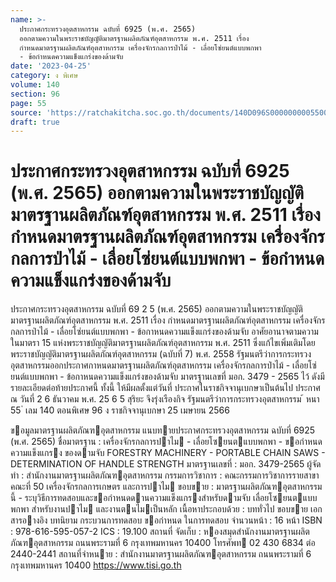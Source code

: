 ```yaml
---
name: >-
  ประกาศกระทรวงอุตสาหกรรม ฉบับที่ 6925 (พ.ศ. 2565)
  ออกตามความในพระราชบัญญัติมาตรฐานผลิตภัณฑ์อุตสาหกรรม พ.ศ. 2511 เรื่อง
  กำหนดมาตรฐานผลิตภัณฑ์อุตสาหกรรม เครื่องจักรกลการป่าไม้ - เลื่อยโซ่ยนต์แบบพกพา
  - ข้อกำหนดความแข็งแกร่งของด้ามจับ
date: '2023-04-25'
category: ง พิเศษ
volume: 140
section: 96
page: 55
source: 'https://ratchakitcha.soc.go.th/documents/140D096S0000000005500.pdf'
draft: true
---
```


# ประกาศกระทรวงอุตสาหกรรม ฉบับที่ 6925 (พ.ศ. 2565) ออกตามความในพระราชบัญญัติมาตรฐานผลิตภัณฑ์อุตสาหกรรม พ.ศ. 2511 เรื่อง กำหนดมาตรฐานผลิตภัณฑ์อุตสาหกรรม เครื่องจักรกลการป่าไม้ - เลื่อยโซ่ยนต์แบบพกพา - ข้อกำหนดความแข็งแกร่งของด้ามจับ

ประกาศกระทรวงอุตสาหกรรม ฉบับที่ 69 2 5 (พ.ศ. 2565) ออกตามความในพระราชบัญญัติมาตรฐานผลิตภัณฑ์อุตสาหกรรม พ.ศ. 2511 เรื่อง กำหนดมาตรฐานผลิตภัณฑ์อุตสาหกรรม เครื่องจักรกลการป่าไม้ - เลื่อยโซ่ยนต์แบบพกพา - ข้อกาหนดความแข็งแกร่งของด้ามจับ อาศัยอานาจตามความในมาตรา 15 แห่งพระราชบัญญัติมาตรฐานผลิตภัณฑ์อุตสาหกรรม พ.ศ. 2511 ซึ่งแก้ไขเพิ่มเติมโดยพระราชบัญญัติมาตรฐานผลิตภัณฑ์อุตสาหกรรม (ฉบับที่ 7) พ.ศ. 2558 รัฐมนตรีว่าการกระทรวงอุตสาหกรรมออกประกาศกาหนดมาตรฐานผลิตภัณฑ์อุตสาหกรรม เครื่องจักรกลการป่าไม้ - เลื่อยโซ่ยนต์แบบพกพา - ข้อกาหนดความแข็งแกร่งของด้ามจับ มาตรฐานเลขที่ มอก. 3479 - 2565 ไว้ ดังมีรายละเอียดต่อท้ายประกาศนี้ ทั้งนี้ ให้มีผลตั้งแต่วันที่ ประกาศในราชกิจจานุเบกษาเป็นต้นไป ประกาศ ณ วันที่ 2 6 ธันวาคม พ.ศ. 25 6 5 สุริยะ จึงรุ่งเรืองกิจ รัฐมนตรีว่าการกระทรวงอุตสาหกรรม ้ หนา 55 ่ เลม 140 ตอนพิเศษ 96 ง ราชกิจจานุเบกษา 25 เมษายน 2566

ขอมูลมาตรฐานผลิตภัณฑอุตสาหกรรม แนบทายประกาศกระทรวงอุตสาหกรรม ฉบับที่ 6925 (พ.ศ. 2565) ชื่อมาตรฐาน : เครื่องจักรกลการปาไม - เลื่อยโซยนตแบบพกพา - ขอกําหนดความแข็งแกรง ของดามจับ FORESTRY MACHINERY - PORTABLE CHAIN SAWS - DETERMINATION OF HANDLE STRENGTH มาตรฐานเลขที่ : มอก. 3479-2565 ผู้จัดทํา : สํานักงานมาตรฐานผลิตภัณฑอุตสาหกรรม กรรมการวิชาการ : คณะกรรมการวิชาการรายสาขา คณะที่ 50 เครื่องจักรกลการเกษตร และการปาไม ขอบขาย : มาตรฐานผลิตภัณฑอุตสาหกรรมนี้ - ระบุวิธีการทดสอบและขอกําหนดดานความแข็งแกรงสําหรับดามจับ เลื่อยโซยนตแบบพกพา สําหรับงานปาไม และงานตนไมเป็นหลัก เนื้อหาประกอบด้วย : บททั่วไป ขอบขาย เอกสารอางอิง บทนิยาม กระบวนการทดสอบ ขอกําหนด ในการทดสอบ จํานวนหน้า : 16 หน้า ISBN : 978-616-595-057-2 ICS : 19.100 สถานที่ จัดเก็บ : หองสมุดสํานักงานมาตรฐานผลิตภัณฑอุตสาหกรรม ถนนพระรามที่ 6 กรุงเทพมหานคร 10400 โทรศัพท 02 430 6834 ต่อ 2440-2441 สถานที่จําหนาย : สํานักงานมาตรฐานผลิตภัณฑอุตสาหกรรม ถนนพระรามที่ 6 กรุงเทพมหานคร 10400 https://www.tisi.go.th

